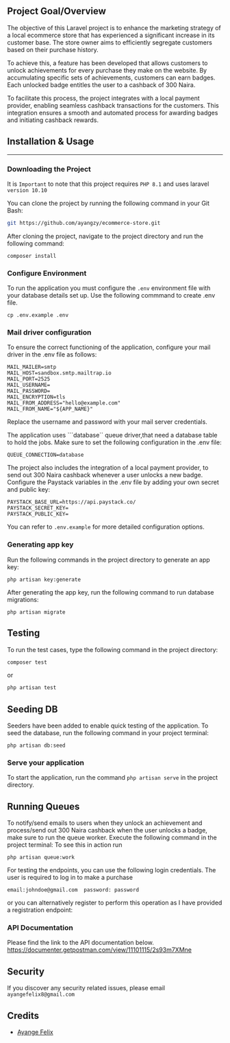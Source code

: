 
## Project Goal/Overview 

The objective of this Laravel project is to enhance the marketing strategy of a local ecommerce store that has experienced a significant increase in its customer base. The store owner aims to efficiently segregate customers based on their purchase history.

To achieve this, a feature has been developed that allows customers to unlock achievements for every purchase they make on the website. By accumulating specific sets of achievements, customers can earn badges. Each unlocked badge entitles the user to a cashback of 300 Naira.

To facilitate this process, the project integrates with a local payment provider, enabling seamless cashback transactions for the customers. This integration ensures a smooth and automated process for awarding badges and initiating cashback rewards.
## Installation & Usage
<hr/>

### Downloading the Project

It is ``Important`` to note that this project requires ```PHP 8.1``` and uses laravel ```version 10.10```

You can clone the project by running the following command in your Git Bash:

```bash
git https://github.com/ayangzy/ecommerce-store.git
```
After cloning the project, navigate to the project directory and run the following command:
```
composer install
```
### Configure Environment
To run the application you must configure the ```.env``` environment file with your database details set up. Use the following commmand to create .env file. 
```
cp .env.example .env

```

### Mail driver configuration

To ensure the correct functioning of the application, configure your mail driver in the .env file as follows:
```
MAIL_MAILER=smtp
MAIL_HOST=sandbox.smtp.mailtrap.io
MAIL_PORT=2525
MAIL_USERNAME=
MAIL_PASSWORD=
MAIL_ENCRYPTION=tls
MAIL_FROM_ADDRESS="hello@example.com"
MAIL_FROM_NAME="${APP_NAME}"
```

Replace the username and password with your mail server credentials.

The application uses ```database`` queue driver,that   need a database table to hold the jobs. Make sure to set the following configuration in the .env file:

```
QUEUE_CONNECTION=database
```

The project also includes the integration of a local payment provider, to send out 300 Naira cashback whenever a user unlocks a new badge. Configure the Paystack variables in the .env file by adding your own secret and public key:

```
PAYSTACK_BASE_URL=https://api.paystack.co/
PAYSTACK_SECRET_KEY=
PAYSTACK_PUBLIC_KEY=
```
You can refer to ```.env.example``` for more detailed configuration options.

### Generating app key
Run the following commands in the project directory to generate an app key:
```
php artisan key:generate

```
After generating the app key, run the following command to run database migrations:
```
php artisan migrate
```

## Testing
To run the test cases, type the following command in the project directory:

``` bash
composer test
```
or 

``` bash
php artisan test
```

## Seeding DB
Seeders have been added to enable quick testing of the application. To seed the database, run the following command in your project terminal:
```
php artisan db:seed
```


### Serve your application
To start the application, run the command ```php artisan serve``` in the project directory.

## Running Queues
To notify/send emails to users when they unlock an achievement and process/send out 300 Naira cashback when the user unlocks a badge, make sure to run the queue worker. Execute the following command in the project terminal:
 To see this in action run
``` 
php artisan queue:work
```

For testing the endpoints, you can use the following login credentials. The user is required to log in to make a purchase
``` 
email:johndoe@gmail.com  password: password
```
or you can alternatively register to perform this operation as I have provided a registration endpoint:


### API Documentation
Please find the link to the API documentation below.
https://documenter.getpostman.com/view/11101115/2s93m7XMne
## Security

If you discover any security related issues, please email ```ayangefelix8@gmail.com```
## Credits

- [Ayange Felix](https://github.com/ayangzy)


